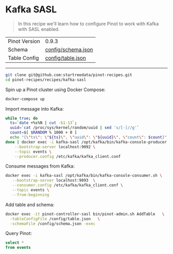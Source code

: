 # Kafka SASL

> In this recipe we'll learn how to configure Pinot to work with Kafka with SASL enabled.

<table>
  <tr>
    <td>Pinot Version</td>
    <td>0.9.3</td>
  </tr>
  <tr>
    <td>Schema</td>
    <td><a href="config/schema.json">config/schema.json</a></td>
  </tr>
    <tr>
    <td>Table Config</td>
    <td><a href="config/table.json">config/table.json</a></td>
  </tr>
</table>



***

```bash
git clone git@github.com:startreedata/pinot-recipes.git
cd pinot-recipes/recipes/kafka-sasl
```

Spin up a Pinot cluster using Docker Compose:

```bash
docker-compose up
```

Import message into Kafka:

```bash
while true; do
  ts=`date +%s%N | cut -b1-13`;
  uuid=`cat /proc/sys/kernel/random/uuid | sed 's/[-]//g'`
  count=$[ $RANDOM % 1000 + 0 ]
  echo "{\"ts\": \"${ts}\", \"uuid\": \"${uuid}\", \"count\": $count}"
done | docker exec -i kafka-sasl /opt/kafka/bin/kafka-console-producer.sh \
    --bootstrap-server localhost:9092 \
    --topic events \
    --producer.config /etc/kafka/kafka_client.conf
```

Consume messages from Kafka:

```bash
docker exec -i kafka-sasl /opt/kafka/bin/kafka-console-consumer.sh \
   --bootstrap-server localhost:9093  \
   --consumer.config /etc/kafka/kafka_client.conf \
   --topic events \
   --from-beginning
``` 

Add table and schema:

```bash
docker exec -it pinot-controller-sasl bin/pinot-admin.sh AddTable   \
  -tableConfigFile /config/table.json   \
  -schemaFile /config/schema.json -exec
```

Query Pinot:

```sql
select * 
from events
```
